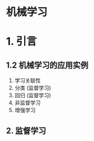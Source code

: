 # 机械学习

# 1. 引言

## 1.2 机械学习的应用实例

1. 学习关联性
2. 分类 (监督学习)
3. 回归 (监督学习)
4. 非监督学习
5. 增强学习

## 2. 监督学习

